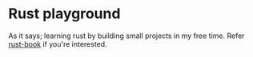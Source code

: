 # Rust playground

As it says; learning rust by building small projects in my free time. Refer [rust-book](https://rust-book.cs.brown.edu/experiment-intro.html) if you're interested.

